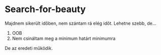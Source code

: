# Search-for-beauty

Majdnem sikerült időben, nem szántam rá elég időt. Lehetne szebb, de...
1. OOB
2. Nem csináltam meg a minimum határt minimumra

De az eredeti működik.
